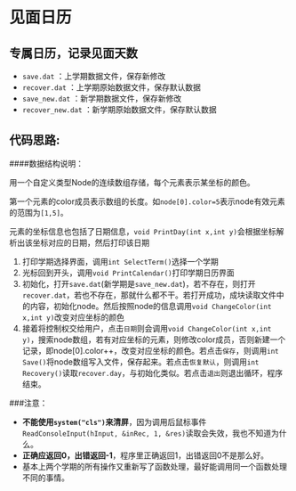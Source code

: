 见面日历
========
专属日历，记录见面天数
--------

* `save.dat` ：上学期数据文件，保存新修改
* `recover.dat` ：上学期原始数据文件，保存默认数据
* `save_new.dat` ：新学期数据文件，保存新修改
* `recover_new.dat` ：新学期原始数据文件，保存默认数据

代码思路:
--------
####数据结构说明：

用一个自定义类型Node的连续数组存储，每个元素表示某坐标的颜色。

第一个元素的color成员表示数组的长度。如`node[0].color=5`表示node有效元素的范围为`[1,5]`。

元素的坐标信息也包括了日期信息，`void PrintDay(int x,int y)`会根据坐标解析出该坐标对应的日期，然后打印该日期

1. 打印学期选择界面，调用`int SelectTerm()`选择一个学期
2. 光标回到开头，调用`void PrintCalendar()`打印学期日历界面
3. 初始化，打开`save.dat`(新学期是`save_new.dat`)，若不存在，则打开`recover.dat`，若也不存在，那就什么都不干。若打开成功，成块读取文件中的内容，初始化node。然后按照node的信息调用`void ChangeColor(int x,int y)`改变对应坐标的颜色
4. 接着将控制权交给用户，点击`日期`则会调用`void ChangeColor(int x,int y)`，搜索node数组，若有对应坐标的元素，则修改color成员，否则新建一个记录，即node[0].color++，改变对应坐标的颜色。若点击`保存`，则调用`int Save()`将node数组写入文件，保存起来。若点击`恢复默认`，则调用`int Recovery()`读取`recover.day`，与初始化类似。若点击`退出`则退出循环，程序结束。

###注意：

* __不能使用`system("cls")`来清屏__，因为调用后鼠标事件`ReadConsoleInput(hInput, &inRec, 1, &res)`读取会失效，我也不知道为什么。
* __正确应返回0，出错返回-1__，程序里正确返回1，出错返回0不是那么好。
* 基本上两个学期的所有操作又重新写了函数处理，最好能调用同一个函数处理不同的事情。
